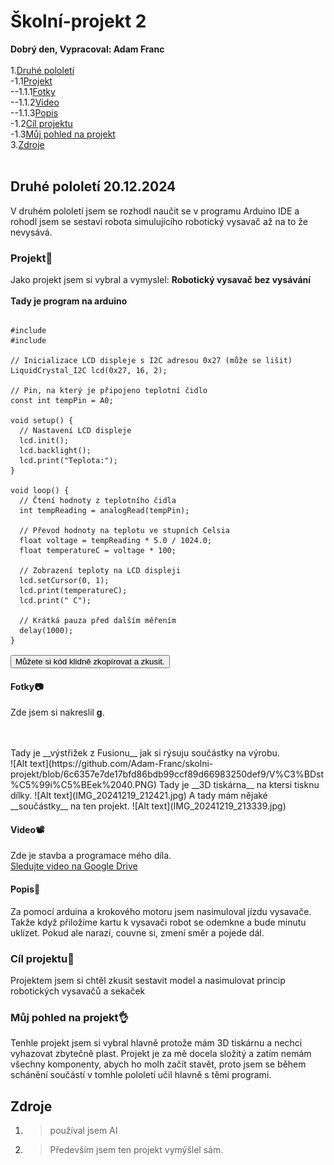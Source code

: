 # Školní-projekt 2
__Dobrý den, Vypracoval: Adam Franc__ <br>
<br>
1.[Druhé pololetí](#prvn%C3%AD-pololet%C3%AD-20122024)<br>
-1.1[Projekt](#projekt)<br>
--1.1.1[Fotky](#fotky)<br>
--1.1.2[Video](#video)<br>
--1.1.3[Popis](#popis)<br>
-1.2[Cíl projektu](#c%C3%ADl-projektu)<br>
-1.3[Můj pohled na projekt](#m%C5%AFj-pohled-na-projekt)<br>
3.[Zdroje](#zdroje)<br>
<br>
## Druhé pololetí 20.12.2024
V druhém pololetí jsem se rozhodl naučit se v programu Arduino IDE a rohodl jsem se sestavi robota simulujícího robotický vysavač až na to že nevysává.
### Projekt📁
Jako projekt jsem si vybral a vymyslel: __Robotický vysavač bez vysávání__<br>
<br>
__Tady je program na arduino__
<pre>
<code id="code-block">
#include <Wire.h>
#include <LiquidCrystal_I2C.h>

// Inicializace LCD displeje s I2C adresou 0x27 (může se lišit)
LiquidCrystal_I2C lcd(0x27, 16, 2);

// Pin, na který je připojeno teplotní čidlo
const int tempPin = A0;

void setup() {
  // Nastavení LCD displeje
  lcd.init();
  lcd.backlight();
  lcd.print("Teplota:");
}

void loop() {
  // Čtení hodnoty z teplotního čidla
  int tempReading = analogRead(tempPin);

  // Převod hodnoty na teplotu ve stupních Celsia
  float voltage = tempReading * 5.0 / 1024.0;
  float temperatureC = voltage * 100;

  // Zobrazení teploty na LCD displeji
  lcd.setCursor(0, 1);
  lcd.print(temperatureC);
  lcd.print(" C");

  // Krátká pauza před dalším měřením
  delay(1000);
}
</code>
<button onclick="copyToClipboard()">Můžete si kód klidně zkopírovat a zkusit.</button>
</pre>
#### Fotky📷
Zde jsem si nakreslil __g__.
<br>

<br>
<br>
Tady je __výstřižek z Fusionu__ jak si rýsuju součástky na výrobu.
<br>
![Alt text](https://github.com/Adam-Franc/skolni-projekt/blob/6c6357e7de17bfd86bdb99ccf89d66983250def9/V%C3%BDst%C5%99i%C5%BEek%2040.PNG)
Tady je __3D tiskárna__ na ktersi tisknu dílky.
![Alt text](IMG_20241219_212421.jpg)
A tady mám nějaké __součástky__ na ten projekt.
![Alt text](IMG_20241219_213339.jpg)
<br>

#### Video📽
Zde je stavba a programace mého díla.<br>
[Sledujte video na Google Drive](https://drive.google.com/file/d/1dde__meeCsf8Jv0vqH-MyN_2luJrceo_/view?usp=sharing)
<br>

#### Popis📝
Za pomocí arduina a krokového motoru jsem nasimuloval jízdu vysavače. Takže když přiložíme kartu k vysavači robot se odemkne a bude minutu uklízet. Pokud ale narazí, couvne si, zmení směr a pojede dál.
<br>

### Cíl projektu🎯
Projektem jsem si chtěl zkusit sestavit model a nasimulovat princip robotických vysavačů a sekaček
<br>

### Můj pohled na projekt👌
Tenhle projekt jsem si vybral hlavně protože mám 3D tiskárnu a nechci vyhazovat zbytečně plast. Projekt je za mě docela složitý a zatím nemám všechny komponenty, abych ho molh začít stavět, proto jsem se během schánění součástí v tomhle pololetí učil hlavně s těmi programi.<br>

## Zdroje
1) > používal jsem AI
3) > Především jsem ten projekt vymýšlel sám.
